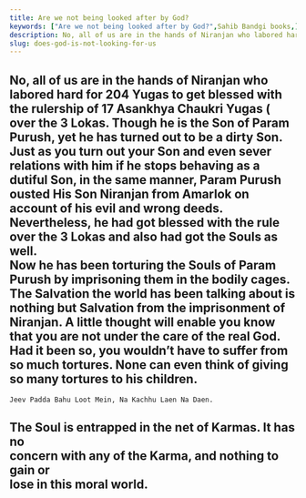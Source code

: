 ```yaml
---
title: Are we not being looked after by God?
keywords: ["Are we not being looked after by God?",Sahib Bandgi books,]
description: No, all of us are in the hands of Niranjan who labored hard for 204 Yugas to get blessed with the rulership of 17 Asankhya Chaukri Yugas ( over the 3 Lokas
slug: does-god-is-not-looking-for-us
---
```


No, all of us are in the hands of Niranjan who labored hard for 204 Yugas to get blessed with the rulership of 17 Asankhya Chaukri Yugas ( over the 3 Lokas. Though he is the Son of Param Purush, yet he has turned out to be a dirty Son. Just as you turn out your Son and even sever relations with him if he stops behaving as a dutiful Son, in the same manner, Param Purush ousted His Son Niranjan from Amarlok on account of his evil and wrong deeds. Nevertheless, he had got blessed with the rule over the 3 Lokas and also had got the Souls as well.  
Now he has been torturing the Souls of Param Purush by imprisoning them in the bodily cages.  
The Salvation the world has been talking about is nothing but Salvation from the imprisonment of Niranjan. A little thought will enable you know that you are not under the care of the real God. Had it been so, you wouldn’t have to suffer from so much tortures. None can even think of giving so many tortures to his children.  
----  
```text  
Jeev Padda Bahu Loot Mein, Na Kachhu Laen Na Daen.  
```  
The Soul is entrapped in the net of Karmas. It has no  
concern with any of the Karma, and nothing to gain or  
lose in this moral world.  
----  



  